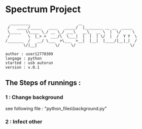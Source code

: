 # Spectrum Project

````
  _________                     __                        
 /   _____/_____   ____   _____/  |________ __ __  _____  
 \_____  \\____ \_/ __ \_/ ___\   __\_  __ \  |  \/     \ 
 /        \  |_> >  ___/\  \___|  |  |  | \/  |  /  Y Y  \
/_______  /   __/ \___  >\___  >__|  |__|  |____/|__|_|  /
        \/|__|        \/     \/                        \/ 
        
author : user12778309
langage : python 
started : usb autorun
version : v.0.1                
````

## The Steps of runnings :
### 1 : Change background
see following file : "python_files\background.py"
### 2 : Infect other
